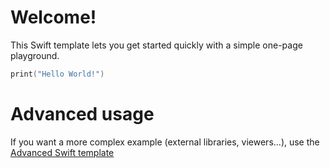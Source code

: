 # Welcome!

This Swift template lets you get started quickly with a simple one-page playground.


```swift runnable
print("Hello World!")
```

# Advanced usage

If you want a more complex example (external libraries, viewers...), use the [Advanced Swift template](https://tech.io/select-repo/575)
